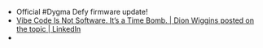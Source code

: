 - Official #Dygma Defy firmware update!
- [Vibe Code Is Not Software. It’s a Time Bomb. | Dion Wiggins posted on the topic | LinkedIn](https://www.linkedin.com/posts/dionwiggins_vibecode-minimumviableproduct-noclownsjustcode-activity-7335174501728456705-ydMO)
-